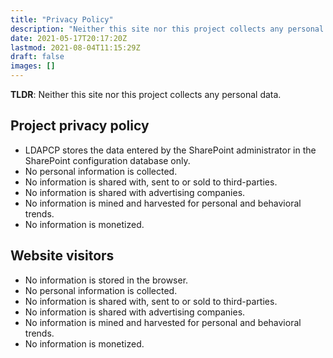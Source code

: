 ```yaml
---
title: "Privacy Policy"
description: "Neither this site nor this project collects any personal data."
date: 2021-05-17T20:17:20Z
lastmod: 2021-08-04T11:15:29Z
draft: false
images: []
---
```


__TLDR__: Neither this site nor this project collects any personal data.

## Project privacy policy

- LDAPCP stores the data entered by the SharePoint administrator in the SharePoint configuration database only.
- No personal information is collected.
- No information is shared with, sent to or sold to third-parties.
- No information is shared with advertising companies.
- No information is mined and harvested for personal and behavioral trends.
- No information is monetized.

## Website visitors

- No information is stored in the browser.
- No personal information is collected.
- No information is shared with, sent to or sold to third-parties.
- No information is shared with advertising companies.
- No information is mined and harvested for personal and behavioral trends.
- No information is monetized.

